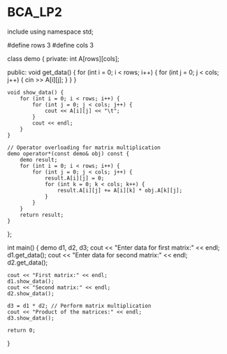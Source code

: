 # BCA_LP2
include <iostream>
using namespace std;

#define rows 3
#define cols 3

class demo {
private:
    int A[rows][cols];

public:
    void get_data() {
        for (int i = 0; i < rows; i++) {
            for (int j = 0; j < cols; j++) {
                cin >> A[i][j];
            }
        }
    }

    void show_data() {
        for (int i = 0; i < rows; i++) {
            for (int j = 0; j < cols; j++) {
                cout << A[i][j] << "\t";
            }
            cout << endl;
        }
    }

    // Operator overloading for matrix multiplication
    demo operator*(const demo& obj) const {
        demo result;
        for (int i = 0; i < rows; i++) {
            for (int j = 0; j < cols; j++) {
                result.A[i][j] = 0;
                for (int k = 0; k < cols; k++) {
                    result.A[i][j] += A[i][k] * obj.A[k][j];
                }
            }
        }
        return result;
    }
};

int main() {
    demo d1, d2, d3;
    cout << "Enter data for first matrix:" << endl;
    d1.get_data();
    cout << "Enter data for second matrix:" << endl;
    d2.get_data();
    
    cout << "First matrix:" << endl;
    d1.show_data();
    cout << "Second matrix:" << endl;
    d2.show_data();
    
    d3 = d1 * d2; // Perform matrix multiplication
    cout << "Product of the matrices:" << endl;
    d3.show_data();
    
    return 0;
}
